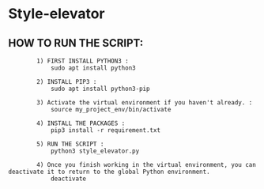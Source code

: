 # Style-elevator

## HOW TO RUN THE SCRIPT: 

			1) FIRST INSTALL PYTHON3 : 
				sudo apt install python3

			2) INSTALL PIP3 : 
				sudo apt install python3-pip

			3) Activate the virtual environment if you haven't already. : 
				source my_project_env/bin/activate

			4) INSTALL THE PACKAGES :
				pip3 install -r requirement.txt 

			5) RUN THE SCRIPT : 
				python3 style_elevator.py

			4) Once you finish working in the virtual environment, you can deactivate it to return to the global Python environment.
				deactivate

